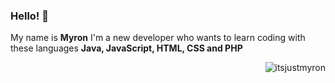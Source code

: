 ### Hello! 👋

My name is **Myron** I'm a new developer who wants to learn coding with these languages **Java, JavaScript, HTML, CSS and PHP**

<p>&nbsp;<img align="right" src="https://github-readme-stats.vercel.app/api?username=itsjustmyron&show_icons=true&locale=en" alt="itsjustmyron" /></p>
